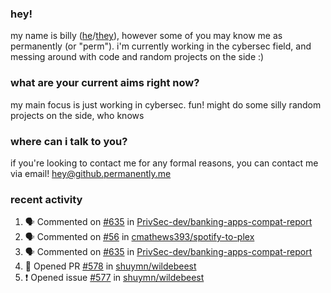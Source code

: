 ### hey!
my name is billy ([he](https://en.pronouns.page/he/him)/[they](https://en.pronouns.page/they/them)), however some of you may know me as permanently (or "perm"). i'm currently working in the cybersec field, and messing around with code and random projects on the side :)

### what are your current aims right now?
my main focus is just working in cybersec. fun!
might do some silly random projects on the side, who knows

### where can i talk to you?
if you're looking to contact me for any formal reasons, you can contact me via email! [hey@github.permanently.me](mailto:hey@github.permanently.me)

### recent activity
<!--START_SECTION:activity-->
1. 🗣 Commented on [#635](https://github.com/PrivSec-dev/banking-apps-compat-report/issues/635#issuecomment-3159518574) in [PrivSec-dev/banking-apps-compat-report](https://github.com/PrivSec-dev/banking-apps-compat-report)
2. 🗣 Commented on [#56](https://github.com/cmathews393/spotify-to-plex/issues/56#issuecomment-3158345135) in [cmathews393/spotify-to-plex](https://github.com/cmathews393/spotify-to-plex)
3. 🗣 Commented on [#635](https://github.com/PrivSec-dev/banking-apps-compat-report/issues/635#issuecomment-3094734642) in [PrivSec-dev/banking-apps-compat-report](https://github.com/PrivSec-dev/banking-apps-compat-report)
4. 💪 Opened PR [#578](https://github.com/shuymn/wildebeest/pull/578) in [shuymn/wildebeest](https://github.com/shuymn/wildebeest)
5. ❗ Opened issue [#577](https://github.com/shuymn/wildebeest/issues/577) in [shuymn/wildebeest](https://github.com/shuymn/wildebeest)
<!--END_SECTION:activity-->
